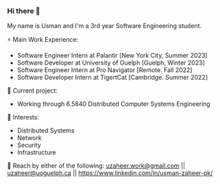 ### Hi there 👋

My name is Usman and I'm a 3rd year Software Engineering student.

⚡ Main Work Experience: <br>
- Software Engineer Intern at Palantir [New York City, Summer 2023]
- Software Developer at University of Guelph [Guelph, Winter 2023]
- Software Engineer Intern at Pro Navigator [Remote. Fall 2022]
- Software Developer Intern at TigertCat [Cambridge. Summer 2022]

🔭 Current project: 
- Working through 6.5840 Distributed Computer Systems Engineering

🌱 Interests:
- Distributed Systems
- Network
- Security
- Infrastructure

💬 Reach by either of the following: uzaheer.work@gmail.com || uzaheer@uoguelph.ca || https://www.linkedin.com/in/usman-zaheer-pk/
